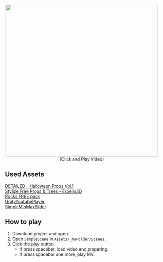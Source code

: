 <p align="center">
    <a href="https://youtu.be/znUe_MXd8lU">
        <img src="https://img.youtube.com/vi/znUe_MXd8lU/mqdefault.jpg" width="500"/>
    </a>
    <br>
    (Click and Play Video)
</p>


## Used Assets
[DETAILED - Halloween Props Vol.1](https://assetstore.unity.com/packages/3d/environments/fantasy/detailed-halloween-props-vol-1-236945)  
[Stylize Free Props & Trees - Erbeilo3D](https://assetstore.unity.com/packages/3d/environments/stylize-free-props-trees-erbeilo3d-237015)  
[Rocks FREE pack](https://assetstore.unity.com/packages/3d/props/exterior/rocks-free-pack-98219#content)  
[UnityYoutubePlayer](https://github.com/iBicha/UnityYoutubePlayer)  
[SimpleMinMaxSlider](https://github.com/augustdominik/SimpleMinMaxSlider)  


## How to play
1. Download project and open.
2. Open `SampleScene` in `Assets/_MyFolder/Scenes`.
3. Click the play button.
   - If press spacebar, load video and preparing.
   - If press spacebar one more, play MV.
